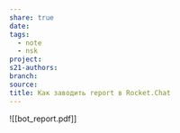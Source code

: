 ```yaml
---
share: true
date: 
tags:
  - note
  - nsk
project: 
s21-authors: 
branch: 
source: 
title: Как заводить report в Rocket.Chat
---
```


![[bot_report.pdf]]
